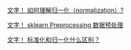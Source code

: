 [文字！ 如何理解归一化（normalization）?](https://zhuanlan.zhihu.com/p/424518359?utm_id=0)

[文字！ sklearn Preprocessing 数据预处理](https://zhuanlan.zhihu.com/p/248452034)

[文字！ 标准化和归一化什么区别？](https://www.zhihu.com/question/20467170)
